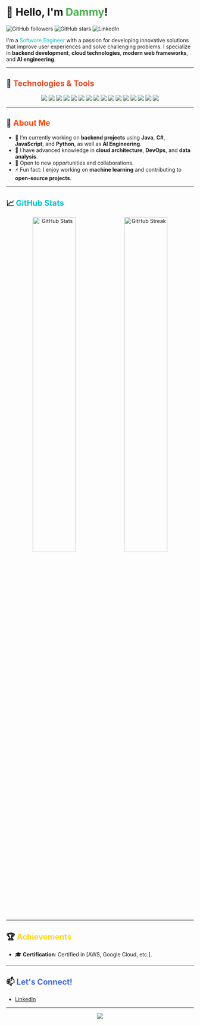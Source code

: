 # 👋 Hello, I'm <span style="color:#4CAF50;">Dammy</span>!
<!-- -- 
<p align="center">
  <img src="https://github.com/user-attachments/assets/1806157b-77a0-4874-94ba-0791c3314c0f" alt="Banner Image" style="width:100%; height:auto;">
</p>
-->
![GitHub followers](https://img.shields.io/github/followers/Michael4real-ux?style=social&logo=github)
![GitHub stars](https://img.shields.io/github/stars/Michael4real-ux?style=social&logo=github)
![LinkedIn](https://img.shields.io/badge/-LinkedIn-blue?style=flat-square&logo=linkedin)

I'm a <span style="color:#00C4CC;">Software Engineer</span> with a passion for developing innovative solutions that improve user experiences and solve challenging problems. I specialize in **backend development**, **cloud technologies**, **modern web frameworks**, and **AI engineering**.

---

## 🔧 <span style="color:#E44D26;">Technologies & Tools</span>

<p align="center">
  <img src="https://img.shields.io/badge/C%23-%23239120.svg?style=for-the-badge&logo=c-sharp&logoColor=white"/>
  <img src="https://img.shields.io/badge/Java-%23ED8B00.svg?style=for-the-badge&logo=openjdk&logoColor=white"/>
  <img src="https://img.shields.io/badge/Spring%20Boot-%236DB33F.svg?style=for-the-badge&logo=springboot&logoColor=white"/>
  <img src="https://img.shields.io/badge/Google%20Cloud-%234285F4.svg?style=for-the-badge&logo=google-cloud&logoColor=white"/>
  <img src="https://img.shields.io/badge/Microsoft%20Azure-%230072C6.svg?style=for-the-badge&logo=microsoft-azure&logoColor=white"/>
  <img src="https://img.shields.io/badge/PostgreSQL-%23316192.svg?style=for-the-badge&logo=postgresql&logoColor=white"/>
  <img src="https://img.shields.io/badge/TypeScript-%23007ACC.svg?style=for-the-badge&logo=typescript&logoColor=white"/>
  <img src="https://img.shields.io/badge/JavaScript-%23F7DF1E.svg?style=for-the-badge&logo=javascript&logoColor=black"/>
  <img src="https://img.shields.io/badge/Angular-%23DD0031.svg?style=for-the-badge&logo=angular&logoColor=white"/>
  <img src="https://img.shields.io/badge/React-%2361DAFB.svg?style=for-the-badge&logo=react&logoColor=white"/>
  <img src="https://img.shields.io/badge/Docker-%232496ED.svg?style=for-the-badge&logo=docker&logoColor=white"/>
  <img src="https://img.shields.io/badge/Kubernetes-%23326CE5.svg?style=for-the-badge&logo=kubernetes&logoColor=white"/>
  <img src="https://img.shields.io/badge/DevOps-%2300A98F.svg?style=for-the-badge&logo=devops&logoColor=white"/>
  <img src="https://img.shields.io/badge/Data%20Analysis-%2345A0E6.svg?style=for-the-badge&logo=data-analytics&logoColor=white"/>
  <img src="https://img.shields.io/badge/Python-%233776AB.svg?style=for-the-badge&logo=python&logoColor=white"/>
  <img src="https://img.shields.io/badge/AI%20Engineer-%230072C6.svg?style=for-the-badge&logo=ai-engineer&logoColor=white"/>
</p>

---

## 🚀 <span style="color:#FF4500;">About Me</span>

- 🔭 I’m currently working on **backend projects** using **Java**, **C#**, **JavaScript**, and **Python**, as well as **AI Engineering**.
- 🌱 I have advanced knowledge in **cloud architecture**, **DevOps**, and **data analysis**.
- 💼 Open to new opportunities and collaborations.
- ⚡ Fun fact: I enjoy working on **machine learning** and contributing to **open-source projects**.

---

## 📈 <span style="color:#00C4CC;">GitHub Stats</span>

<p align="center">
  <img src="https://github-readme-stats.vercel.app/api?username=Michael4real-ux&show_icons=true&theme=radical" alt="GitHub Stats" width="48%" />
  <img src="https://github-readme-streak-stats.herokuapp.com/?user=Michael4real-ux&theme=radical" alt="GitHub Streak" width="48%" />
</p>

---

## 🏆 <span style="color:#FFD700;">Achievements</span>

<!-- -- 🏅 **Open Source Contributor**: Contributed to [ProjectName](https://github.com/projectname).-->
- 🎓 **Certification**: Certified in [AWS, Google Cloud, etc.].

---

## 📫 <span style="color:#4169E1;">Let's Connect!</span>

- [LinkedIn](https://www.linkedin.com/in/damilolababalola-/)
<!-- - [Personal Website](https://yourwebsite.com) -->

---

<p align="center">
  <img src="https://img.shields.io/badge/Made%20with-Markdown-1f425f.svg">
</p>
